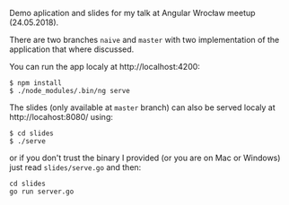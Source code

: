 Demo aplication and slides for my talk at Angular Wrocław meetup (24.05.2018).

There are two branches `naive` and `master` with two implementation of the
application that where discussed.

You can run the app localy at http://localhost:4200:

```
$ npm install
$ ./node_modules/.bin/ng serve
```

The slides (only available at `master` branch) can also be served localy
at http://locahost:8080/ using:

```
$ cd slides
$ ./serve
```

or if you don't trust the binary I provided (or you are on Mac or Windows)
just read `slides/serve.go` and then:

```
cd slides
go run server.go
```

